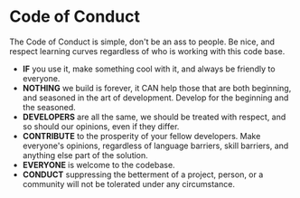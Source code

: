 # Code of Conduct
The Code of Conduct is simple, don't be an ass to people.  Be nice, and respect learning curves regardless of who is working with this code base.


- **IF** you use it, make something cool with it, and always be friendly to everyone.
- **NOTHING** we build is forever, it CAN help those that are both beginning, and seasoned in the art of development. Develop for the beginning and the seasoned.
- **DEVELOPERS** are all the same, we should be treated with respect, and so should our opinions, even if they differ.
- **CONTRIBUTE** to the prosperity of your fellow developers.  Make everyone's opinions, regardless of language barriers, skill barriers, and anything else part of the solution.
- **EVERYONE** is welcome to the codebase.
- **CONDUCT** suppressing the betterment of a project, person, or a community will not be tolerated under any circumstance.
